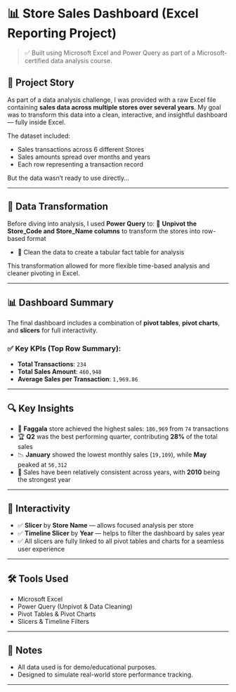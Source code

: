 
# 📊 Store Sales Dashboard (Excel Reporting Project)

> ✅ Built using Microsoft Excel and Power Query as part of a Microsoft-certified data analysis course.

## 📘 Project Story

As part of a data analysis challenge, I was provided with a raw Excel file containing **sales data across multiple stores over several years**. My goal was to transform this data into a clean, interactive, and insightful dashboard — fully inside Excel.

The dataset included:
- Sales transactions across 6 different Stores
- Sales amounts spread over months and years
- Each row representing a transaction record

But the data wasn’t ready to use directly…

---

## 🔧 Data Transformation

Before diving into analysis, I used **Power Query** to:
 🔄 **Unpivot the Store_Code and Store_Name columns** to transform the stores into row-based format
- 🧼 Clean the data to create a tabular fact table for analysis

This transformation allowed for more flexible time-based analysis and cleaner pivoting in Excel.

---

## 📊 Dashboard Summary

The final dashboard includes a combination of **pivot tables**, **pivot charts**, and **slicers** for full interactivity.

### ✅ Key KPIs (Top Row Summary):
- **Total Transactions**: `234`
- **Total Sales Amount**: `460,948`
- **Average Sales per Transaction**: `1,969.86`

---

## 🔍 Key Insights

- 🏬 **Faggala** store achieved the highest sales: `186,969` from `74` transactions
- 🏆 **Q2** was the best performing quarter, contributing **28%** of the total sales
- 📉 **January** showed the lowest monthly sales (`19,109`), while **May** peaked at `56,312`
- 🔢 Sales have been relatively consistent across years, with **2010** being the strongest year

---

## 🧩 Interactivity

- ✅ **Slicer** by **Store Name** — allows focused analysis per store
- ✅ **Timeline Slicer** by **Year** — helps to filter the dashboard by sales year
- ✅ All slicers are fully linked to all pivot tables and charts for a seamless user experience

---


## 🛠️ Tools Used

- Microsoft Excel
- Power Query (Unpivot & Data Cleaning)
- Pivot Tables & Pivot Charts
- Slicers & Timeline Filters

---

## 📎 Notes

- All data used is for demo/educational purposes.
- Designed to simulate real-world store performance tracking.

---

